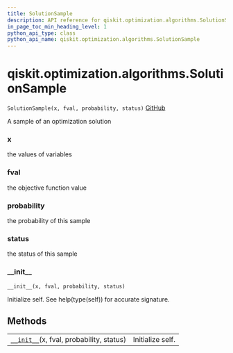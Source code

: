 ```yaml
---
title: SolutionSample
description: API reference for qiskit.optimization.algorithms.SolutionSample
in_page_toc_min_heading_level: 1
python_api_type: class
python_api_name: qiskit.optimization.algorithms.SolutionSample
---
```


# qiskit.optimization.algorithms.SolutionSample

<span id="qiskit.optimization.algorithms.SolutionSample" />

`SolutionSample(x, fval, probability, status)` [GitHub](https://github.com/qiskit-community/qiskit-aqua/tree/stable/0.9/qiskit/optimization/algorithms/optimization_algorithm.py "view source code")

A sample of an optimization solution

<span id="qiskit.optimization.algorithms.SolutionSample.x" />

### x

the values of variables

<span id="qiskit.optimization.algorithms.SolutionSample.fval" />

### fval

the objective function value

<span id="qiskit.optimization.algorithms.SolutionSample.probability" />

### probability

the probability of this sample

<span id="qiskit.optimization.algorithms.SolutionSample.status" />

### status

the status of this sample

### \_\_init\_\_

<span id="qiskit.optimization.algorithms.SolutionSample.__init__" />

`__init__(x, fval, probability, status)`

Initialize self. See help(type(self)) for accurate signature.

## Methods

|                                                                                                                                                              |                  |
| ------------------------------------------------------------------------------------------------------------------------------------------------------------ | ---------------- |
| [`__init__`](#qiskit.optimization.algorithms.SolutionSample.__init__ "qiskit.optimization.algorithms.SolutionSample.__init__")(x, fval, probability, status) | Initialize self. |

